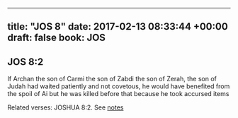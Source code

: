 
---
title: "JOS 8"
date: 2017-02-13 08:33:44 +00:00
draft: false
book: JOS
---

## JOS 8:2

If Archan the son of Carmi the son of Zabdi the son of Zerah, the son of Judah had waited patiently and not covetous, he would have benefited from the spoil of Ai but he was killed before that because he took accursed items

Related verses: JOSHUA 8:2. See [notes](https://my.bible.com/notes/2569588548790116883)

